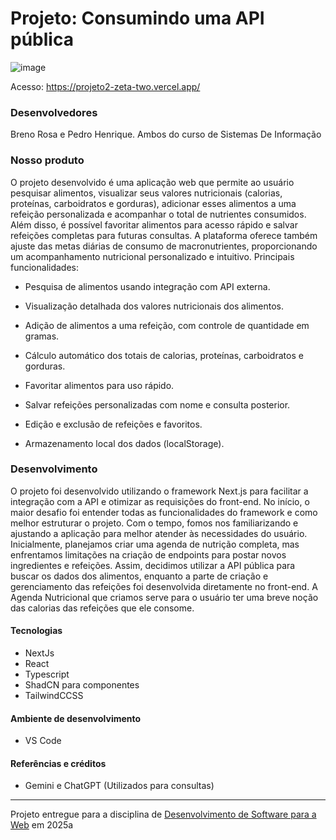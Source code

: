 # Projeto: Consumindo uma API pública


![image](https://github.com/user-attachments/assets/b4591560-c444-426f-88d8-aadf0fdeb864)



Acesso: https://projeto2-zeta-two.vercel.app/


### Desenvolvedores
Breno Rosa e Pedro Henrique. Ambos do curso de Sistemas De Informação

### Nosso produto
O projeto desenvolvido é uma aplicação web que permite ao usuário pesquisar alimentos, visualizar seus valores nutricionais (calorias, proteínas, carboidratos e gorduras), adicionar esses alimentos a uma refeição personalizada e acompanhar o total de nutrientes consumidos. Além disso, é possível favoritar alimentos para acesso rápido e salvar refeições completas para futuras consultas. A plataforma oferece também ajuste das metas diárias de consumo de macronutrientes, proporcionando um acompanhamento nutricional personalizado e intuitivo.
Principais funcionalidades:
- Pesquisa de alimentos usando integração com API externa.

- Visualização detalhada dos valores nutricionais dos alimentos.

- Adição de alimentos a uma refeição, com controle de quantidade em gramas.

- Cálculo automático dos totais de calorias, proteínas, carboidratos e gorduras.

- Favoritar alimentos para uso rápido.

- Salvar refeições personalizadas com nome e consulta posterior.

- Edição e exclusão de refeições e favoritos.

- Armazenamento local dos dados (localStorage).


### Desenvolvimento
O projeto foi desenvolvido utilizando o framework Next.js para facilitar a integração com a API e otimizar as requisições do front-end. No início, o maior desafio foi entender todas as funcionalidades do framework e como melhor estruturar o projeto. Com o tempo, fomos nos familiarizando e ajustando a aplicação para melhor atender às necessidades do usuário.
Inicialmente, planejamos criar uma agenda de nutrição completa, mas enfrentamos limitações na criação de endpoints para postar novos ingredientes e refeições. Assim, decidimos utilizar a API pública para buscar os dados dos alimentos, enquanto a parte de criação e gerenciamento das refeições foi desenvolvida diretamente no front-end.
A Agenda Nutricional que criamos serve para o usuário ter uma breve noção das calorias das refeições que ele consome. 

#### Tecnologias

- NextJs
- React
- Typescript
- ShadCN para componentes
- TailwindCCSS

#### Ambiente de desenvolvimento
- VS Code

#### Referências e créditos
- Gemini e ChatGPT (Utilizados para consultas)

---
Projeto entregue para a disciplina de [Desenvolvimento de Software para a Web](http://github.com/andreainfufsm/elc1090-2025a) em 2025a
